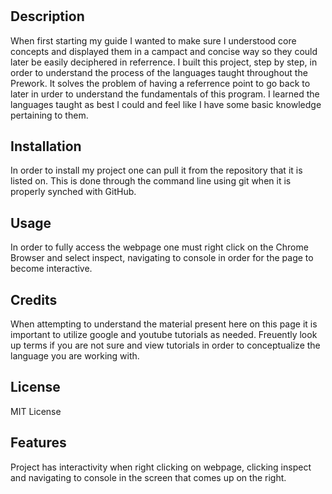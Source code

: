 # <Prework Study Guide Webpage>

## Description

When first starting my guide I wanted to make sure I understood core concepts and displayed them in a campact and concise way so they could later be easily deciphered in referrence. I built this project, step by step, in order to understand the process of the languages taught throughout the Prework. It solves the problem of having a referrence point to go back to later in urder to understand the fundamentals of this program. I learned the languages taught as best I could and feel like I have some basic knowledge pertaining to them.

## Installation

In order to install my project one can pull it from the repository that it is listed on. This is done through the command line using git when it is properly synched with GitHub. 

## Usage

In order to fully access the webpage one must right click on the Chrome Browser and select inspect, navigating to console in order for the page to become interactive. 

## Credits

When attempting to understand the material present here on this page it is important to utilize google and youtube tutorials as needed. Freuently look up terms if you are not sure and view tutorials in order to conceptualize the language you are working with.

## License

MIT License

## Features

Project has interactivity when right clicking on webpage, clicking inspect and navigating to console in the screen that comes up on the right. 
